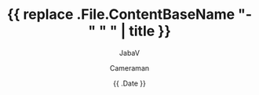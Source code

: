 ---
title: '{{ replace .File.ContentBaseName "-" " " | title }}' #отображаемое название
date: '{{ .Date }}' # дата 
weight: 2 # вес статья (чем ближе к 1, тем выше статья)
# aliases: ["/first"]
author: ["JabaV", "Cameraman"] # Авторы статьи.
showToc: true #  показывать Навигатор на страницу
TocOpen: true # развернуть Навигатор по умолчанию
draft: false # черновая страница
hidemeta: false # полностью убрать метаданные
comments: false # включает комментарии, если провайдер комментариев настроен
description: "" # описание
disableHLJS: true # to disable highlightjs
disableShare: true # убирает гиперссылки шейринга с конца страницы
hideSummary: true # скрывает текст с превью
searchHidden: true # скрытие строки поиска
ShowReadingTime: true # время чтения в метаданных
ShowBreadCrumbs: false # навигационная цепочка
ShowPostNavLinks: true # перемещение между статьями 
ShowWordCount: true # количество слов в метаданных
ShowRssButtonInSectionTermList: false # хз
UseHugoToc: false # юзать Hugo Навигатор
disableScrollToTop: false # отключить кнопку скроллинга вверх
hideFooter: true # прячет задницу страницы
swiper: false # не трогать, если не нужна карусель
editPost: false # кнопка редактировакния поста
---